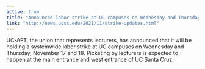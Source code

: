 ```yaml
---
active: true
title: "Announced labor strike at UC campuses on Wednesday and Thursday"
link: "http://news.ucsc.edu/2021/11/strike-updates.html"
---
```


UC-AFT, the union that represents lecturers, has announced that it will be holding a systemwide labor strike at UC campuses on Wednesday and Thursday, November 17 and 18. Picketing by lecturers is expected to happen at the main entrance and west entrance of UC Santa Cruz.

<!-- more -->
